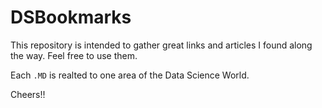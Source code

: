 # DSBookmarks
This repository is intended to gather great links and articles I found along the way. Feel free to use them.

Each `.MD` is realted to one area of the Data Science World.

Cheers!!
